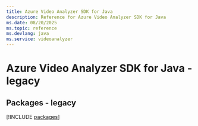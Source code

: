 ```yaml
---
title: Azure Video Analyzer SDK for Java
description: Reference for Azure Video Analyzer SDK for Java
ms.date: 08/20/2025
ms.topic: reference
ms.devlang: java
ms.service: videoanalyzer
---
```

# Azure Video Analyzer SDK for Java - legacy
## Packages - legacy
[!INCLUDE [packages](video-analyzer-index.md)]